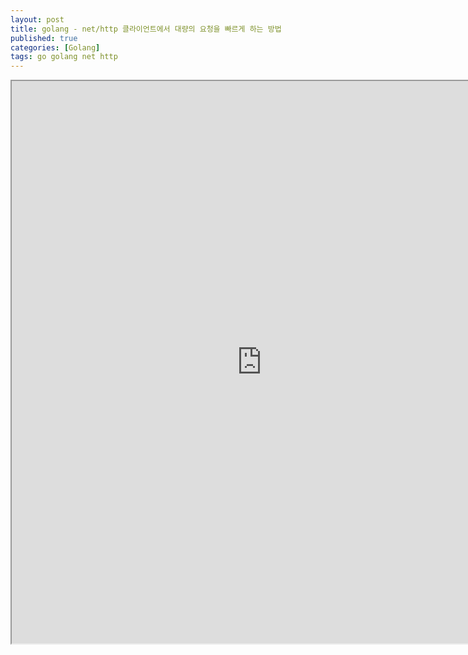 ```yaml
---
layout: post
title: golang - net/http 클라이언트에서 대량의 요청을 빠르게 하는 방법
published: true
categories: [Golang]
tags: go golang net http
---
```

<iframe width="800" height="900" src="https://docs.google.com/document/d/e/2PACX-1vQkjy1ni7RWBCeaFyt1hw1nEUZ6rs91f43oMYXYLpAgp5_kXbIMEsvF4_Ens68PKOQr-F7CAFJbaWbB/pub?embedded=true"></iframe>    
  